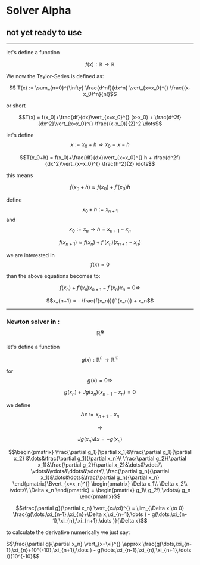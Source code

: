 # Solver Alpha

## not yet ready to use


***

let's define a function

$$f(x) : \mathbb{R} \rightarrow \mathbb{R}$$

We now the Taylor-Series is defined as:

$$ T(x) := \sum_{n=0}^{\infty} \frac{d^nf}{dx^n} \vert_{x=x_0}^{} \frac{(x-x_0)^n}{n!}$$

or short

$$T(x) = f(x_0)+\frac{df}{dx}\vert_{x=x_0}^{} (x-x_0) + \frac{d^2f}{dx^2}\vert_{x=x_0}^{} \frac{(x-x_0)}{2}^2 \dots$$

let's define $$x := x_0 + h \Rightarrow x_0 = x-h$$


$$T(x_0+h) = f(x_0)+\frac{df}{dx}\vert_{x=x_0}^{} h + \frac{d^2f}{dx^2}\vert_{x=x_0}^{} \frac{h^2}{2} \dots$$

this means

$$f(x_0+h) \approx f(x_0)+ f'(x_0)h$$

define  $$x_0+h := x_{n+1}$$ and $$x_0 := x_n \Rightarrow h= x_{n+1}-x_n$$

$$f(x_{n+1}) \approx f(x_n)+ f'(x_n) (x_{n+1}-x_n)$$

we are interested in $$f(x)=0$$ 

than the above equations becomes to:

$$f(x_n)+ f'(x_n)x_{n+1} -f'(x_n)x_n = 0 \Rightarrow$$

$$x_{n+1}  = - \frac{f(x_n)}{f'(x_n)} + x_n$$

***

### Newton solver in : $$\mathbb{R}^n$$

let's define a function

$$g(x) : \mathbb{R}^n \rightarrow \mathbb{R}^m$$

for $$g(x)=0 \Rightarrow$$

$$g(x_n)+ Jg(x_n) (x_{n+1}-x_n) = 0$$

we define $$\Delta x := x_{n+1}-x_n$$

$$\Rightarrow$$

$$Jg(x_n)\Delta x = -g(x_n)$$

$$\begin{pmatrix}
\frac{\partial g_1}{\partial x_1}&\frac{\partial g_1}{\partial x_2} &\dots&\frac{\partial g_1}{\partial x_n}\\
\frac{\partial g_2}{\partial x_1}&\frac{\partial g_2}{\partial x_2}&\dots&\vdots\\
\vdots&\vdots&\ddots&\vdots\\
\frac{\partial g_n}{\partial x_1}&\dots&\dots&\frac{\partial g_n}{\partial x_n}
\end{pmatrix}\Bvert_{x=x_n}^{}  \begin{pmatrix}
\Delta x_1\\
\Delta x_2\\
\vdots\\
\Delta x_n
\end{pmatrix} = \begin{pmatrix}
g_1\\
g_2\\
\vdots\\
g_n
\end{pmatrix}$$


$$\frac{\partial g}{\partial x_n} \vert_{x=\xi}^{} = \lim_{\Delta x \to 0} \frac{g(\dots,\xi_{n-1},\xi_{n}+\Delta x,\xi_{n+1},\dots ) - g(\dots,\xi_{n-1},\xi_{n},\xi_{n+1},\dots )}{\Delta x}$$

to calculate the derivative numerically
we just say:

$$\frac{\partial g}{\partial x_n} \vert_{x=\xi}^{} \approx  \frac{g(\dots,\xi_{n-1},\xi_{n}+10^{-10},\xi_{n+1},\dots ) - g(\dots,\xi_{n-1},\xi_{n},\xi_{n+1},\dots )}{10^{-10}$$






